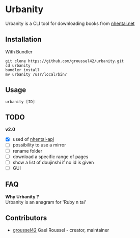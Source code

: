 # Urbanity

Urbanity is a CLI tool for downloading books from [nhentai.net](https://nhentai.net)

## Installation

With Bundler
```
git clone https://github.com/groussel42/urbanity.git
cd urbanity
bundler install
mv urbanity /usr/local/bin/
```

## Usage

```
urbanity [ID]
```

## TODO
**v2.0**
- [x] used of [nhentai-api](https://github.com/groussel42/nhentai-api)
- [ ] possibility to use a mirror
- [ ] rename folder
- [ ] download a specific range of pages
- [ ] show a list of doujinshi if no id is given
- [ ] GUI

## FAQ
**Why Urbanity ?**  
Urbanity is an anagram for 'Ruby n tai'


## Contributors

- [groussel42](https://github.com/groussel42) Gael Roussel - creator, maintainer